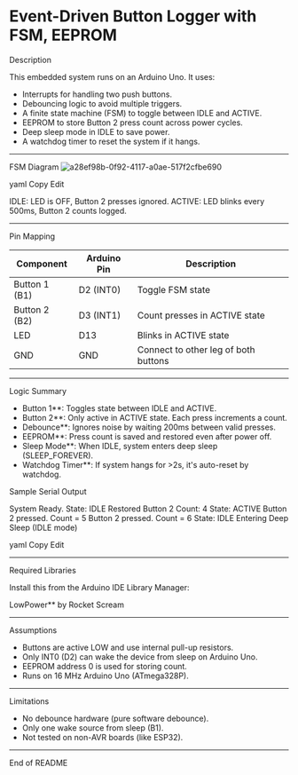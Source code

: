 
# Event-Driven Button Logger with FSM, EEPROM

Description

This embedded system runs on an Arduino Uno. It uses:
- Interrupts for handling two push buttons.
- Debouncing logic to avoid multiple triggers.
- A finite state machine (FSM) to toggle between IDLE and ACTIVE.
- EEPROM to store Button 2 press count across power cycles.
- Deep sleep mode in IDLE to save power.
- A watchdog timer to reset the system if it hangs.

---

FSM Diagram
![a28ef98b-0f92-4117-a0ae-517f2cfbe690](https://github.com/user-attachments/assets/4b5329b0-ceb5-43ba-9cfc-0e5c38b5587b)


yaml
Copy
Edit

IDLE: LED is OFF, Button 2 presses ignored.
ACTIVE: LED blinks every 500ms, Button 2 counts logged.

---

 Pin Mapping

| Component       | Arduino Pin | Description                     |
|----------------|-------------|---------------------------------|
| Button 1 (B1)   | D2 (INT0)   | Toggle FSM state                |
| Button 2 (B2)   | D3 (INT1)   | Count presses in ACTIVE state   |
| LED             | D13         | Blinks in ACTIVE state          |
| GND             | GND         | Connect to other leg of both buttons |

---

Logic Summary

- Button 1**: Toggles state between IDLE and ACTIVE.
- Button 2**: Only active in ACTIVE state. Each press increments a count.
- Debounce**: Ignores noise by waiting 200ms between valid presses.
- EEPROM**: Press count is saved and restored even after power off.
- Sleep Mode**: When IDLE, system enters deep sleep (SLEEP_FOREVER).
- Watchdog Timer**: If system hangs for >2s, it's auto-reset by watchdog.

Sample Serial Output

System Ready. State: IDLE
Restored Button 2 Count: 4
State: ACTIVE
Button 2 pressed. Count = 5
Button 2 pressed. Count = 6
State: IDLE
Entering Deep Sleep (IDLE mode)

yaml
Copy
Edit

---

Required Libraries

Install this from the Arduino IDE Library Manager:

LowPower** by Rocket Scream

---
 Assumptions

- Buttons are active LOW and use internal pull-up resistors.
- Only INT0 (D2) can wake the device from sleep on Arduino Uno.
- EEPROM address 0 is used for storing count.
- Runs on 16 MHz Arduino Uno (ATmega328P).

---

Limitations

- No debounce hardware (pure software debounce).
- Only one wake source from sleep (B1).
- Not tested on non-AVR boards (like ESP32).

---

End of README
